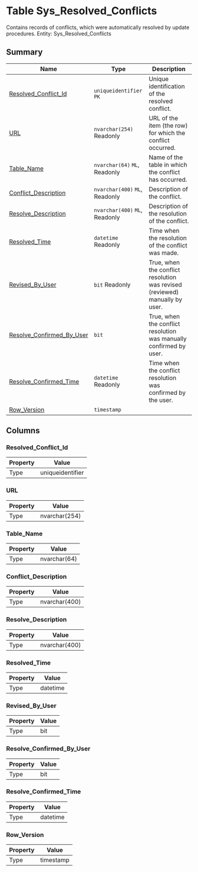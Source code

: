 # Table Sys_Resolved_Conflicts

Contains records of conflicts, which were automatically resolved by update procedures. Entity: Sys_Resolved_Conflicts

## Summary

| Name | Type | Description |
| - | - | --- |
|[Resolved_Conflict_Id](#resolved_conflict_id)|`uniqueidentifier` `PK`|Unique identification of the resolved conflict.|
|[URL](#url)|`nvarchar(254)` Readonly|URL of the item (the row) for which the conflict occurred.|
|[Table_Name](#table_name)|`nvarchar(64)` `ML`, Readonly|Name of the table in which the conflict has occurred.|
|[Conflict_Description](#conflict_description)|`nvarchar(400)` `ML`, Readonly|Description of the conflict.|
|[Resolve_Description](#resolve_description)|`nvarchar(400)` `ML`, Readonly|Description of the resolution of the conflict.|
|[Resolved_Time](#resolved_time)|`datetime` Readonly|Time when the resolution of the conflict was made.|
|[Revised_By_User](#revised_by_user)|`bit` Readonly|True, when the conflict resolution was revised (reviewed) manually by user.|
|[Resolve_Confirmed_By_User](#resolve_confirmed_by_user)|`bit` |True, when the conflict resolution was manually confirmed by user.|
|[Resolve_Confirmed_Time](#resolve_confirmed_time)|`datetime` Readonly|Time when the conflict resolution was confirmed by the user.|
|[Row_Version](#row_version)|`timestamp` ||

## Columns

### Resolved_Conflict_Id

| Property | Value |
| - | - |
|Type|uniqueidentifier|

### URL

| Property | Value |
| - | - |
|Type|nvarchar(254)|

### Table_Name

| Property | Value |
| - | - |
|Type|nvarchar(64)|

### Conflict_Description

| Property | Value |
| - | - |
|Type|nvarchar(400)|

### Resolve_Description

| Property | Value |
| - | - |
|Type|nvarchar(400)|

### Resolved_Time

| Property | Value |
| - | - |
|Type|datetime|

### Revised_By_User

| Property | Value |
| - | - |
|Type|bit|

### Resolve_Confirmed_By_User

| Property | Value |
| - | - |
|Type|bit|

### Resolve_Confirmed_Time

| Property | Value |
| - | - |
|Type|datetime|

### Row_Version

| Property | Value |
| - | - |
|Type|timestamp|


